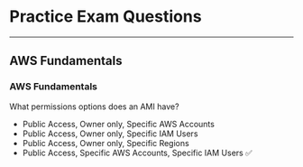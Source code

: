 # Practice Exam Questions

<hr>

## AWS Fundamentals

### AWS Fundamentals

What permissions options does an AMI have?

- Public Access, Owner only, Specific AWS Accounts
- Public Access, Owner only, Specific IAM Users
- Public Access, Owner only, Specific Regions 
- Public Access, Specific AWS Accounts, Specific IAM Users :white_check_mark: 